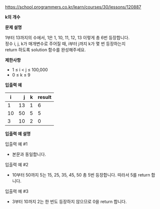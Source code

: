 https://school.programmers.co.kr/learn/courses/30/lessons/120887

**k의 개수**

**문제 설명**

1부터 13까지의 수에서, 1은 1, 10, 11, 12, 13 이렇게 총 6번 등장합니다. <br> 
정수 i, j, k가 매개변수로 주어질 때, i부터 j까지 k가 몇 번 등장하는지 <br> 
return 하도록 solution 함수를 완성해주세요.

**제한사항**

- 1 ≤ i < j ≤ 100,000
- 0 ≤ k ≤ 9

**입출력 예**

| i   |  	j |  	k | 	result |
|-----|----:|----:|---------|
| 1	  |  13 |  	1 | 	6      |
| 10	 |  50 |  	5 | 	5      |
| 3	  |  10 |  	2 | 	0      |

**입출력 예 설명**

입출력 예 #1

- 본문과 동일합니다.

입출력 예 #2

- 10부터 50까지 5는 15, 25, 35, 45, 50 총 5번 등장합니다. 따라서 5를 return 합니다.

입출력 예 #3

- 3부터 10까지 2는 한 번도 등장하지 않으므로 0을 return 합니다.